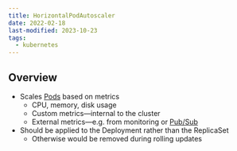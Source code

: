 ```yaml
---
title: HorizontalPodAutoscaler
date: 2022-02-18
last-modified: 2023-10-23
tags:
  - kubernetes
---
```


## Overview

- Scales [Pods](notes/Pod.md) based on metrics
	- CPU, memory, disk usage
	- Custom metrics—internal to the cluster
	- External metrics—e.g. from monitoring or [Pub/Sub](notes/Pub%20Sub.md)
- Should be applied to the Deployment rather than the ReplicaSet
	- Otherwise would be removed during rolling updates

